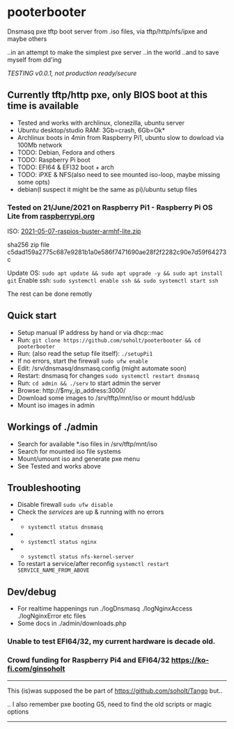 # pooterbooter
Dnsmasq pxe tftp boot server from .iso files, via tftp/http/nfs/ipxe and maybe others

..in an attempt to make the simplest pxe server ..in the world ..and to save myself from dd'ing

*TESTING v0.0.1, not production ready/secure*

## Currently tftp/http pxe, only BIOS boot at this time is available
* Tested and works with archlinux, clonezilla, ubuntu server
* Ubuntu desktop/studio RAM: 3Gb=crash, 6Gb=Ok*
* Archlinux boots in 4min from Raspberry Pi1, ubuntu slow to dowload via 100Mb network
* TODO: Debian, Fedora and others
* TODO: Raspberry Pi boot
* TODO: EFI64 & EFI32 boot + arch
* TODO: iPXE & NFS(also need to see mounted iso-loop, maybe missing some opts)
* debian(I suspect it might be the same as pi)/ubuntu setup files

### Tested on 21/June/2021 on Raspberry Pi1 - Raspberry Pi OS Lite from [raspberrypi.org](https://www.raspberrypi.org/software/operating-systems/)

ISO: [2021-05-07-raspios-buster-armhf-lite.zip](https://downloads.raspberrypi.org/raspios_lite_armhf/images/raspios_lite_armhf-2021-05-28/2021-05-07-raspios-buster-armhf-lite.zip)

sha256 zip file c5dad159a2775c687e9281b1a0e586f7471690ae28f2f2282c90e7d59f64273c

Update OS: `sudo apt update && sudo apt upgrade -y && sudo apt install git` 
Enable ssh: `sudo systemctl enable ssh && sudo systemctl start ssh`

The rest can be done remotly
 
## Quick start
* Setup manual IP address by hand or via dhcp::mac
* Run: `git clone https://github.com/soholt/pooterbooter && cd pooterbooter`
* Run: (also read the setup file itself):
`./setupPi1`
* If no errors, start the firewall `sudo ufw enable`
* Edit: /srv/dnsmasq/dnsmasq.config (might automate soon)
* Restart: dnsmasq for changes `sudo systemctl restart dnsmasq`
* Run: `cd admin && ./serv` to start admin the server
* Browse: http://$my_ip_address:3000/
* Download some images to /srv/tftp/mnt/iso or mount hdd/usb
* Mount iso images in admin

## Workings of ./admin
* Search for available *.iso files in /srv/tftp/mnt/iso
* Search for mounted iso file systems
* Mount/umount iso and generate pxe menu
* See Tested and works above

## Troubleshooting
* Disable firewall `sudo ufw disable`
* Check the *services* are up & running with no errors
* * `systemctl status dnsmasq`
* * `systemctl status nginx`
* * `systemctl status nfs-kernel-server`
* To restart a service/after reconfig `systemctl restart SERVICE_NAME_FROM_ABOVE`

## Dev/debug
* For realtime happenings run ./logDnsmasq ./logNginxAccess ./logNginxError etc files
* Some docs in ./admin/downloads.php

### Unable to test EFI64/32, my current hardware is decade old.
### Crowd funding for Raspberry Pi4 and EFI64/32 https://ko-fi.com/ginsoholt

***
This (is)was supposed the be part of https://github.com/soholt/Tango but..

.. I also remember pxe booting G5, need to find the old scripts or magic options

***
